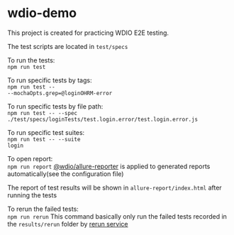 # wdio-demo

This project is created for practicing WDIO E2E testing.

The test scripts are located in <code>test/specs</code>

To run the tests: <br>
<code>npm run test</code>

To run specific tests by tags: <br>
<code>npm run test -- --mochaOpts.grep=@loginOHRM-error</code>

To run specific tests by file path: <br>
<code>npm run test -- --spec ./test/specs/loginTests/test.login.error/test.login.error.js</code>

To run specific test suites: <br>
<code>npm run test -- --suite login</code>

To open report: <br>
<code>npm run report</code>
[@wdio/allure-reporter](https://github.com/webdriverio/webdriverio/tree/main/packages/wdio-allure-reporter) is applied to generated reports automatically(see the configuration file)

The report of test results will be shown in <code>allure-report/index.html</code> after running the tests

To rerun the failed tests: <br>
<code>npm run rerun</code>
This command basically only run the failed tests recorded in the <code>results/rerun</code> folder by [rerun service](https://github.com/webdriverio-community/wdio-rerun-service)
